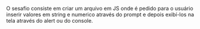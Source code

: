 O sesafio consiste em criar um arquivo em JS onde é pedido para o usuário inserir valores em string e numerico através do prompt e depois exibí-los na tela através do alert ou do console.
